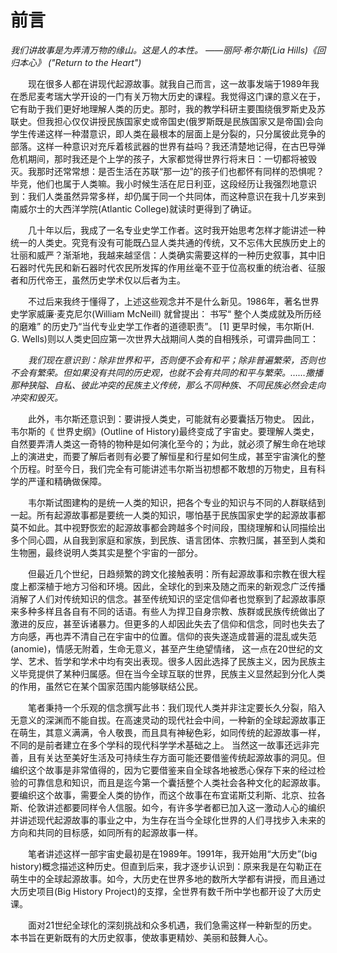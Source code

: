 # 前言

*我们讲故事是为弄清万物的缘山。这是人的本性。
——丽阿·希尔斯(Lia Hills)《回归本心》 ("Return to the Heart")*

&emsp;&emsp;现在很多人都在讲现代起源故事。就我自己而言，这一故事发端于1989年我在悉尼麦考瑞大学开设的一门有关万物大历史的课程。我觉得这门课的意义在于，它有助于我们更好地理解人类的历史。那时，我的教学科研主要围绕俄罗斯史及苏联史。但我担心仅仅讲授民族国家史或帝国史(俄罗斯既是民族国家又是帝国)会向学生传递这样一种潜意识，即人类在最根本的层面上是分裂的，只分属彼此竞争的部落。这样一种意识对充斥着核武器的世界有益吗？我还清楚地记得，在古巴导弹危机期间，那时我还是个上学的孩子，大家都觉得世界行将末日：一切都将被毁灭。我那时还常常想：是否生活在苏联“那一边”的孩子们也都怀有同样的恐惧呢？毕竞，他们也属于人类嘛。我小时候生活在尼日利亚，这段经历让我强烈地意识到：我们人类虽然异常多样，却仍属于同一个共同体，而这种意识在我十几岁来到南威尔士的大西洋学院(Atlantic College)就读时更得到了确证。

&emsp;&emsp;几十年以后，我成了一名专业史学工作者。这时我开始思考怎样才能讲述一种统一的人类史。究竞有没有可能既凸显人类共通的传统，又不忘伟大民族历史上的壮丽和威严？渐渐地，我越来越坚信：人类确实需要这样的一种历史叙事，其中旧石器时代先民和新石器时代农民所发挥的作用丝毫不亚于位高权重的统治者、征服者和历代帝王，虽然历史学术仅以后者为主。

&emsp;&emsp;不过后来我终于懂得了，上述这些观念并不是什么新见。1986年，著名世界史学家威廉·麦克尼尔(William McNeill) 就曾提出： 书写“ 整个人类成就及所历经的磨难” 的历史乃“当代专业史学工作者的道德职责”。 [1] 更早时候，韦尔斯(H. G. Wells)则以人类史回应第一次世界大战期间人类的自相残杀，可谓异曲同工：

&emsp;&emsp;*我们现在意识到：除非世界和平，否则便不会有和平；除非普遍繁荣，否则也不会有繁荣。但如果没有共同的历史观，也就不会有共同的和平与繁荣。……撒播那种狭隘、自私、彼此冲突的民族主义传统，那么不同种族、不同民族必然会走向冲突和毁灭。*

&emsp;&emsp;此外，韦尔斯还意识到：要讲授人类史，可能就有必要囊括万物史。 因此， 韦尔斯的《 世界史纲》(Outline of History)最终变成了宇宙史。要理解人类史，自然要弄清人类这一奇特的物种是如何演化至今的；为此，就必须了解生命在地球上的演进史，而要了解后者则有必要了解恒星和行星如何生成，甚至宇宙演化的整个历程。时至今日，我们完全有可能讲述韦尔斯当初想都不敢想的万物史，且有科学的严谨和精确做保障。

&emsp;&emsp;韦尔斯试图建构的是统一人类的知识，把各个专业的知识与不同的人群联结到一起。所有起源故事都是要统一人类的知识，哪怕基于民族国家史学的起源故事都莫不如此。其中视野恢宏的起源故事都会跨越多个时间段，围绕理解和认同描绘出多个同心圆，从自我到家庭和家族，到民族、语言团体、宗教归属，甚至到人类和生物圈，最终说明人类其实是整个宇宙的一部分。

&emsp;&emsp;但最近几个世纪，日趋频繁的跨文化接触表明：所有起源故事和宗教在很大程度上都深植于地方习俗和环境。因此，全球化的到来及随之而来的新观念广泛传播消解了人们对传统知识的信念。甚至传统知识的坚定信仰者也觉察到了起源故事原来多种多样且各自有不同的话语。有些人为捍卫自身宗教、族群或民族传统做出了激进的反应，甚至诉诸暴力。但更多的人却因此失去了信仰和信念，同时也失去了方向感，再也弄不清自己在宇宙中的位置。信仰的丧失遂造成普遍的混乱或失范(anomie)，情感无附着，生命无意义，甚至产生绝望情绪， 这一点在20世纪的文学、艺术、哲学和学术中均有突出表现。很多人因此选择了民族主义，因为民族主义毕竞提供了某种归属感。但在当今全球互联的世界，民族主义显然起到分化人类的作用，虽然它在某个国家范围内能够联结公民。

&emsp;&emsp;笔者秉持一个乐观的信念撰写此书：我们现代人类并非注定要长久分裂，陷入无意义的深渊而不能自拔。在高速灵动的现代社会中间，一种新的全球起源故事正在萌生，其意义满满，令人敬畏，而且具有神秘色彩，如同传统的起源故事一样，不同的是前者建立在多个学科的现代科学学术基础之上。 当然这一故事还远非完善，且有关达至美好生活及可持续生存方面可能还要借鉴传统起源故事的洞见。但编织这个故事是非常值得的，因为它要借鉴来自全球各地被悉心保存下来的经过检验的可靠信息和知识，而且是迄今第一个囊括整个人类社会各种文化的起源故事。要编织这个故事，需要全人类的协作，而这个故事在布宜诺斯艾利斯、北京、拉各斯、伦敦讲述都要同样令人信服。如今，有许多学者都已加入这一激动人心的编织并讲述现代起源故事的事业之中，为生存在当今全球化世界的人们寻找步入未来的方向和共同的目标感，如同所有的起源故事一样。

&emsp;&emsp;笔者讲述这样一部宇宙史最初是在1989年。1991年，我开始用“大历史”(big history)概念描述这种历史。但直到后来，我才逐步认识到：原来我是在勾勒正在萌生中的全球起源故事。如今，大历史在世界多地的数所大学都有讲授，而且通过大历史项目(Big History Project)的支撑，全世界有数千所中学也都开设了大历史课。

&emsp;&emsp;面对21世纪全球化的深刻挑战和众多机遇，我们急需这样一种新型的历史。本书旨在更新既有的大历史叙事，使故事更精妙、美丽和鼓舞人心。
